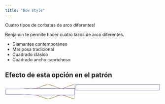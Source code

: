 ```yaml
---
title: "Bow style"
---
```


Cuatro tipos de corbatas de arco diferentes!

Benjamin te permite hacer cuatro lazos de arco diferentes.

- Diamantes contemporáneo
- Mariposa tradicional
- Cuadrado clásico
- Cuadrado ancho caprichoso

## Efecto de esta opción en el patrón

![Esta imagen muestra el efecto de esta opción superponiendo varias variantes que tienen un valor diferente para esta opción](benjamin_bowstyle_sample.svg "Efecto de esta opción en el patrón")
